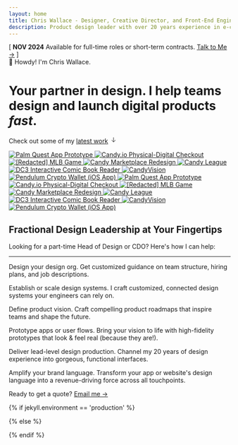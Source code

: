 ```yaml
---
layout: home
title: Chris Wallace - Designer, Creative Director, and Front-End Engineer
description: Product design leader with over 20 years experience in e-commerce, digital publishing, interactive media, and web3. Currently searching for my next long-term role.
---
```


<div class="content-container">
  <div class="announcement fade-in-element">
    <span class="announcement__bracket">[</span> 
    <span class="announcement__content">
      <strong class="announcement__date">NOV 2024</strong> 
      <span class="announcement__text">Available for full-time roles or short-term contracts.</span>
      <a class="announcement__link" href="/contact">Talk to Me &rarr;</a>
    </span> 
    <span class="announcement__bracket">]</span>
  </div>
  
  <div class="greeting fade-in-element"><span class="greeting__wave">👋</span> Howdy! I'm Chris Wallace.</div>
  <h1 class="home-title fade-in-element">
    <span class="typewriter" id="typewriter">Your partner in design. I help teams design and launch digital products <em>fast</em>.</span>
  </h1>
  
  <p class="portfolio-intro fade-in-element">Check out some of my <a href="/portfolio" class="portfolio-intro__link">latest work</a> <svg class="portfolio-intro__icon" width="16" height="16" viewBox="0 0 16 16" fill="none" xmlns="http://www.w3.org/2000/svg"><path d="M8 3v10M4 9l4 4 4-4" stroke="currentColor" stroke-width="1" stroke-linecap="round" stroke-linejoin="round"/></svg></p>
</div>

<div class="content-container-xo">
  <div class="infinite-scroll-container fade-in-element my-8 relative overflow-hidden group">
    <div class="scroller flex animate-scroll group-hover:pause-animation w-[5440px]">
      <!-- First set -->
      <a href="/portfolio/palm-quest/" class="min-w-[340px]">
        <img src="https://ik.imagekit.io/UltraDAO/chriswallace.net/palm-quest-thumbnail.png?tr=w-600,f-auto" alt="Palm Quest App Prototype" class="hover:opacity-75 transition-opacity">
      </a>
      <a href="/portfolio/candy-physical-digital-feature/" class="min-w-[340px]">
        <img src="https://ik.imagekit.io/UltraDAO/chriswallace.net/physical-digital.png?tr=w-600,f-auto" alt="Candy.io Physical-Digital Checkout" class="hover:opacity-75 transition-opacity">
      </a>
      <a href="/portfolio/redacted-mlb-game/" class="min-w-[340px]">
        <img src="https://ik.imagekit.io/UltraDAO/chriswallace.net/redacted-mlb-game-thumbnail.png?tr=w-600,f-auto" alt="[Redacted] MLB Game" class="hover:opacity-75 transition-opacity">
      </a>
      <a href="/portfolio/candy-marketplace-redesign/" class="min-w-[340px]">
        <img src="https://ik.imagekit.io/UltraDAO/chriswallace.net/candy-redesign-thumbnail.png?tr=w-600,f-auto" alt="Candy Marketplace Redesign" class="hover:opacity-75 transition-opacity">
      </a>
      <a href="/portfolio/candy-league/" class="min-w-[340px]">
        <img src="https://ik.imagekit.io/UltraDAO/chriswallace.net/candy-league-thumbnail.png?tr=w-600,f-auto" alt="Candy League" class="hover:opacity-75 transition-opacity">
      </a>
      <a href="/portfolio/dc3-interactive-reader/" class="min-w-[340px]">
        <img src="https://ik.imagekit.io/UltraDAO/chriswallace.net/dc3-reader-1.png?tr=w-600,f-auto" alt="DC3 Interactive Comic Book Reader" class="hover:opacity-75 transition-opacity">
      </a>
      <a href="/portfolio/candyvision/" class="min-w-[340px]">
        <img src="https://ik.imagekit.io/UltraDAO/chriswallace.net/candyvision-thumbnail.png?tr=w-600,f-auto" alt="CandyVision" class="hover:opacity-75 transition-opacity">
      </a>
      <a href="/portfolio/pendulum-crypto-wallet/" class="min-w-[340px]">
        <img src="https://ik.imagekit.io/UltraDAO/chriswallace.net/pendulum-thumbnail.png?tr=w-600,f-auto" alt="Pendulum Crypto Wallet (iOS App)" class="hover:opacity-75 transition-opacity">
      </a>
      <!-- Duplicate set for seamless scrolling -->
      <a href="/portfolio/palm-quest/" class="min-w-[340px]">
        <img src="https://ik.imagekit.io/UltraDAO/chriswallace.net/palm-quest-thumbnail.png?tr=w-600,f-auto" alt="Palm Quest App Prototype" class="hover:opacity-75 transition-opacity">
      </a>
      <a href="/portfolio/candy-physical-digital-feature/" class="min-w-[340px]">
        <img src="https://ik.imagekit.io/UltraDAO/chriswallace.net/physical-digital.png?tr=w-600,f-auto" alt="Candy.io Physical-Digital Checkout" class="hover:opacity-75 transition-opacity">
      </a>
      <a href="/portfolio/redacted-mlb-game/" class="min-w-[340px]">
        <img src="https://ik.imagekit.io/UltraDAO/chriswallace.net/redacted-mlb-game-thumbnail.png?tr=w-600,f-auto" alt="[Redacted] MLB Game" class="hover:opacity-75 transition-opacity">
      </a>
      <a href="/portfolio/candy-marketplace-redesign/" class="min-w-[340px]">
        <img src="https://ik.imagekit.io/UltraDAO/chriswallace.net/candy-redesign-thumbnail.png?tr=w-600,f-auto" alt="Candy Marketplace Redesign" class="hover:opacity-75 transition-opacity">
      </a>
      <a href="/portfolio/candy-league/" class="min-w-[340px]">
        <img src="https://ik.imagekit.io/UltraDAO/chriswallace.net/candy-league-thumbnail.png?tr=w-600,f-auto" alt="Candy League" class="hover:opacity-75 transition-opacity">
      </a>
      <a href="/portfolio/dc3-interactive-reader/" class="min-w-[340px]">
        <img src="https://ik.imagekit.io/UltraDAO/chriswallace.net/dc3-reader-1.png?tr=w-600,f-auto" alt="DC3 Interactive Comic Book Reader" class="hover:opacity-75 transition-opacity">
      </a>
      <a href="/portfolio/candyvision/" class="min-w-[340px]">
        <img src="https://ik.imagekit.io/UltraDAO/chriswallace.net/candyvision-thumbnail.png?tr=w-600,f-auto" alt="CandyVision" class="hover:opacity-75 transition-opacity">
      </a>
      <a href="/portfolio/pendulum-crypto-wallet/" class="min-w-[340px]">
        <img src="https://ik.imagekit.io/UltraDAO/chriswallace.net/pendulum-thumbnail.png?tr=w-600,f-auto" alt="Pendulum Crypto Wallet (iOS App)" class="hover:opacity-75 transition-opacity">
      </a>
    </div>
  </div>
</div>
<div class="content-container">
    <div class="mb-16 max-w-3xl">
        <div class="space-y-12 fade-in-element">
          <div>
            <h2 class="uppercase text-2xl md:text-5xl leading-[1.4] md:leading-[1.4] fade-in-element mb-2">Fractional Design Leadership at Your Fingertips</h2>
            <p class="fade-in-element">Looking for a part-time Head of Design or CDO? Here's how I can help:</p>
          </div>
          <hr class="fade-in-element">
          <div class="md:grid md:grid-cols-2 gap-8 lg:gap-12 mb-8 lg:mb-12 space-y-12 md:space-y-0">
              <p class="text-lg fade-in-element mb-0"><span class="dark:text-white">Design your design org.</span> Get customized guidance on team structure, hiring plans, and job descriptions.</p>
              <p class="text-lg fade-in-element mb-0"><span class="dark:text-white">Establish or scale design systems.</span> I craft customized, connected design systems your engineers can rely on.</p>
              <p class="text-lg fade-in-element mb-0"><span class="dark:text-white">Define product vision.</span> Craft compelling product roadmaps that inspire teams and shape the future.</p>
              <p class="text-lg fade-in-element mb-0"><span class="dark:text-white">Prototype apps or user flows.</span> Bring your vision to life with high-fidelity prototypes that look & feel real (because they are!).</p>
              <p class="text-lg fade-in-element mb-0"><span class="dark:text-white">Deliver lead-level design production.</span> Channel my 20 years of design experience into gorgeous, functional interfaces.</p>
              <p class="text-lg fade-in-element mb-0"><span class="dark:text-white">Amplify your brand language.</span> Transform your app or website's design language into a revenue-driving force across all touchpoints.</p>
          </div>
          <p class="fade-in-element">
              Ready to get a quote? 
              <a href="/contact" class="ml-1.5 inline-block">
                  Email me &rarr;
              </a>
          </p>
        </div>
    </div>
</div>
{% if jekyll.environment == 'production' %}

<script src="/assets/js/typewriterHome.min.js?v={{ site.version }}"></script>

{% else %}

<script src="/assets/js/typewriterHome.js?v={{ site.version }}"></script>

{% endif %}
